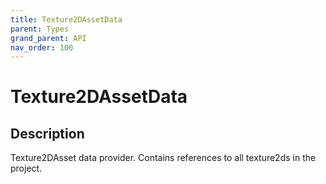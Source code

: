 ```yaml
---
title: Texture2DAssetData
parent: Types
grand_parent: API
nav_order: 100
---
```


# Texture2DAssetData

## Description

Texture2DAsset data provider. Contains references to all texture2ds in the project.

